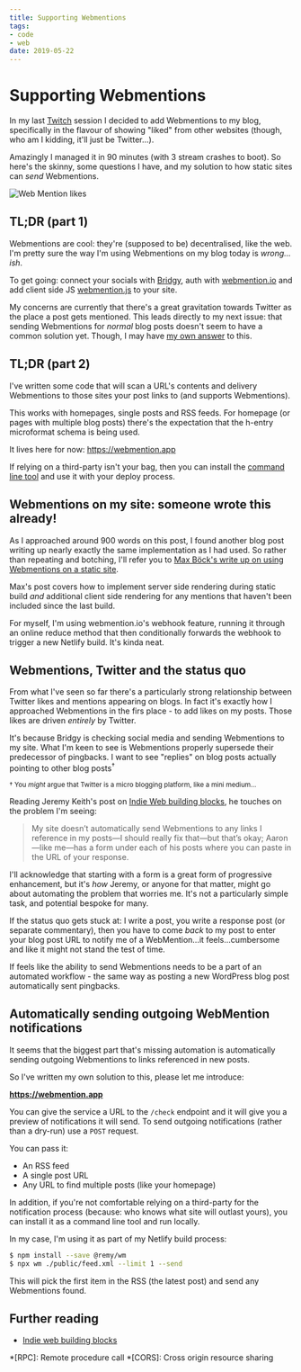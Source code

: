 ```yaml
---
title: Supporting Webmentions
tags:
- code
- web
date: 2019-05-22
---
```


# Supporting Webmentions

In my last [Twitch](https://www.twitch.tv/remysharp) session I decided to add Webmentions to my blog, specifically in the flavour of showing "liked" from other websites (though, who am I kidding, it'll just be Twitter…).

Amazingly I managed it in 90 minutes (with 3 stream crashes to boot). So here's the skinny, some questions I have, and my solution to how static sites can _send_ Webmentions.

![Web Mention likes](/images/web-mentions-likes.png)

<!--more-->

## TL;DR (part 1)

Webmentions are cool: they're (supposed to be) decentralised, like the web. I'm pretty sure the way I'm using Webmentions on my blog today is _wrong…ish_.

To get going: connect your socials with [Bridgy](https://brid.gy/), auth with [webmention.io](https://webmention.io) and add client side JS [webmention.js](https://github.com/resonance-cascade/webmention.js) to your site.

My concerns are currently that there's a great gravitation towards Twitter as the place a post gets mentioned. This leads directly to my next issue: that sending Webmentions for _normal_ blog posts doesn't seem to have a common solution yet. Though, I may have [my own answer](#automatically-sending-outgoing-webmention-notifications) to this.

## TL;DR (part 2)

I've written some code that will scan a URL's contents and delivery Webmentions to those sites your post links to (and supports Webmentions).

This works with homepages, single posts and RSS feeds. For homepage (or pages with multiple blog posts) there's the expectation that the h-entry microformat schema is being used.

It lives here for now: https://webmention.app

If relying on a third-party isn't your bag, then you can install the [command line tool](https://github.com/remy/wm) and use it with your deploy process.

## Webmentions on my site: someone wrote this already!

As I approached around 900 words on this post, I found another blog post writing up nearly exactly the same implementation as I had used. So rather than repeating and botching, I'll refer you to [Max Böck's write up on using Webmentions on a static site](https://mxb.dev/blog/using-Webmentions-on-static-sites/).

Max's post covers how to implement server side rendering during static build _and_ additional client side rendering for any mentions that haven't been included since the last build.

For myself, I'm using webmention.io's webhook feature, running it through an online reduce method that then conditionally forwards the webhook to trigger a new Netlify build. It's kinda neat.

## Webmentions, Twitter and the status quo

From what I've seen so far there's a particularly strong relationship between Twitter likes and mentions appearing on blogs. In fact it's exactly how I approached Webmentions in the firs place - to add likes on my posts. Those likes are driven _entirely_ by Twitter.

It's because Bridgy is checking social media and sending Webmentions to my site. What I'm keen to see is Webmentions properly supersede their predecessor of pingbacks. I want to see "replies" on blog posts actually pointing to other blog posts<sup>&dagger;</sup>

<small>&dagger; You _might_ argue that Twitter is a micro blogging platform, like a mini medium…</small>

Reading Jeremy Keith's post on [Indie Web building blocks](https://adactio.com/journal/7698), he touches on the problem I'm seeing:

> My site doesn’t automatically send Webmentions to any links I reference in my posts—I should really fix that—but that’s okay; Aaron—like me—has a form under each of his posts where you can paste in the URL of your response.

I'll acknowledge that starting with a form is a great form of progressive enhancement, but it's _how_ Jeremy, or anyone for that matter, might go about automating the problem that worries me. It's not a particularly simple task, and potential bespoke for many.

If the status quo gets stuck at: I write a post, you write a response post (or separate commentary), then you have to come _back_ to my post to enter your blog post URL to notify me of a WebMention…it feels…cumbersome and like it might not stand the test of time.

If feels like the ability to send Webmentions needs to be a part of an automated workflow - the same way as posting a new WordPress blog post automatically sent pingbacks.

## Automatically sending outgoing WebMention notifications

It seems that the biggest part that's missing automation is automatically sending outgoing Webmentions to links referenced in new posts.

So I've written my own solution to this, please let me introduce:

**https://webmention.app**

You can give the service a URL to the `/check` endpoint and it will give you a preview of notifications it will send. To send outgoing notifications (rather than a dry-run) use a `POST` request.

You can pass it:

- An RSS feed
- A single post URL
- Any URL to find multiple posts (like your homepage)

In addition, if you're not comfortable relying on a third-party for the notification process (because: who knows what site will outlast yours), you can install it as a command line tool and run locally.

In my case, I'm using it as part of my Netlify build process:

```bash
$ npm install --save @remy/wm
$ npx wm ./public/feed.xml --limit 1 --send
```

This will pick the first item in the RSS (the latest post) and send any Webmentions found.

## Further reading

- [Indie web building blocks](https://adactio.com/journal/7698)

*[RPC]: Remote procedure call
*[CORS]: Cross origin resource sharing

